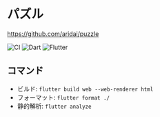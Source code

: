 # パズル

https://github.com/aridai/puzzle

![CI](https://github.com/aridai/puzzle/workflows/CI/badge.svg)
![Dart](https://img.shields.io/static/v1?label=language&message=Dart&color=00B4AB)
![Flutter](https://img.shields.io/static/v1?label=framework&message=Flutter&color=46CAF9)

## コマンド

* ビルド: `flutter build web --web-renderer html`
* フォーマット: `flutter format ./`
* 静的解析: `flutter analyze`
